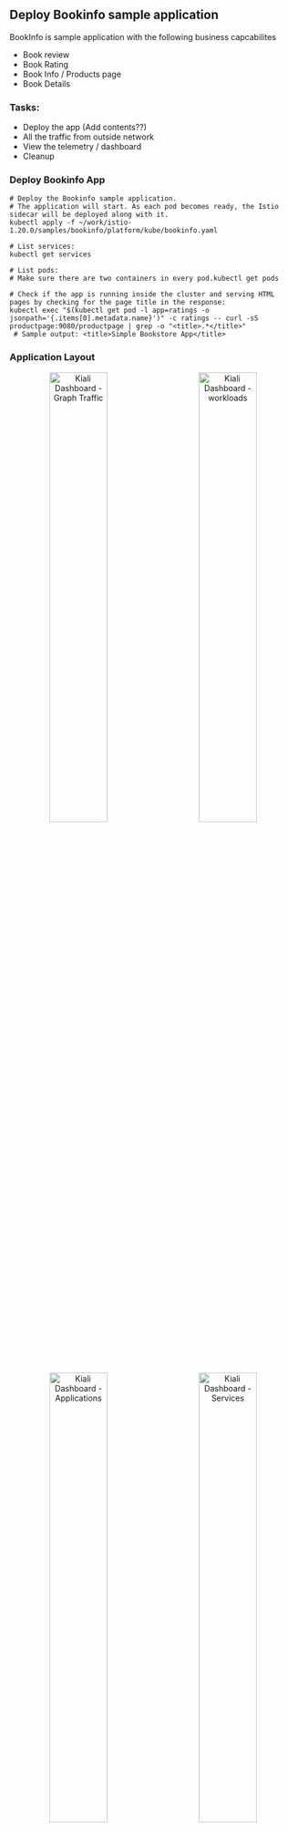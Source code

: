 ## Deploy Bookinfo sample application
BookInfo is sample application with the following business capcabilites
- Book review
- Book Rating
- Book Info / Products page
- Book Details 

### Tasks:
- Deploy the app (Add contents??)
- All the traffic from outside network
- View the telemetry / dashboard
- Cleanup

### Deploy Bookinfo App
```
# Deploy the Bookinfo sample application. 
# The application will start. As each pod becomes ready, the Istio sidecar will be deployed along with it.
kubectl apply -f ~/work/istio-1.20.0/samples/bookinfo/platform/kube/bookinfo.yaml

# List services:
kubectl get services

# List pods:
# Make sure there are two containers in every pod.kubectl get pods

# Check if the app is running inside the cluster and serving HTML pages by checking for the page title in the response:
kubectl exec "$(kubectl get pod -l app=ratings -o jsonpath='{.items[0].metadata.name}')" -c ratings -- curl -sS productpage:9080/productpage | grep -o "<title>.*</title>"
 # Sample output: <title>Simple Bookstore App</title>
```

### Application Layout
<p align="center">
  <img src="./kiali-dashboard-graph-traffic.png" width="45%" alt="Kiali Dashboard - Graph Traffic">
  &nbsp; &nbsp; &nbsp; &nbsp;
  <img src="./kiali-dashboard-workloads.png" width="45%" alt="Kiali Dashboard - workloads">
  <img src="./kiali-dashboard-applications.png" width="45%" alt="Kiali Dashboard - Applications">
  &nbsp; &nbsp; &nbsp; &nbsp;
  <img src="./kiali-dashboard-services.png" width="45%" alt="Kiali Dashboard - Services">
</p>


### Open the application to outside traffic
The Bookinfo application is deployed but not accessible from the outside. To make it accessible, you need to create an Istio Ingress Gateway, which maps a path to a route at the edge of your mesh.

```
# Associate this application with the Istio gateway:

kubectl apply -f  ~/work/istio-1.20.0/samples/bookinfo/networking/bookinfo-gateway.yaml
 #gateway.networking.istio.io/bookinfo-gateway created
 #virtualservice.networking.istio.io/bookinfo created

# Ensure that there are no issues with the configuration:
istioctl analyze
```


### Determining the ingress IP and ports
set the INGRESS_HOST and INGRESS_PORT variables for accessing the gateway.

```
# Minikube - Run in a new terminal window
# start a Minikube tunnel that sends traffic to your Istio Ingress Gateway. 
# This will provide an external load balancer, EXTERNAL-IP, for service/istio-ingressgateway.

minikube tunnel

#Set the ingress host and ports variables:
export INGRESS_HOST=$(kubectl -n istio-system get service istio-ingressgateway -o jsonpath='{.status.loadBalancer.ingress[0].ip}')
export INGRESS_PORT=$(kubectl -n istio-system get service istio-ingressgateway -o jsonpath='{.spec.ports[?(@.name=="http2")].port}')
export SECURE_INGRESS_PORT=$(kubectl -n istio-system get service istio-ingressgateway -o jsonpath='{.spec.ports[?(@.name=="https")].port}')

# Ensure an IP address and ports were successfully assigned to each environment variable:

echo "$INGRESS_HOST"        #127.0.0.1
echo "$INGRESS_PORT"        #80
echo "$SECURE_INGRESS_PORT" #443

# Set GATEWAY_URL:
export GATEWAY_URL=$INGRESS_HOST:$INGRESS_PORT
echo "$GATEWAY_URL"         # 127.0.0.1:80
```

### Verify the external access
View the Bookinfo product page from the browser.   ex: http://10.108.229.139/productpage
```
# Get the product page URL 
echo "http://$GATEWAY_URL/productpage"      

# Open the browsUer and past the above URL
```

### Telemetry - View the dashboard

```
# Install Kiali and the other addons and wait for them to be deployed.

kubectl apply -f ~/work/istio-1.20.0/samples/addons
kubectl rollout status deployment/kiali -n istio-system

# send a some requests to the productpage service
for i in $(seq 1 100); do curl -s -o /dev/null "http://$GATEWAY_URL/productpage"; done

# Launch the dashboard
istioctl dashboard kiali
```

In the left navigation menu, select Graph and in the Namespace drop down, select default.

The Kiali dashboard shows an overview of mesh with the relationships between the services in the Bookinfo sample application. It also provides filters to visualize the traffic flow.


### Fetch the service and App information
kubectl get all -n istio-system
```
Output:
NAME                                       READY   STATUS    RESTARTS   AGE
pod/grafana-7bd5db55c4-7cvz7               1/1     Running   0          147m
pod/istio-egressgateway-587d8cdb96-7vp2v   1/1     Running   0          163m
pod/istio-ingressgateway-d44f5ccd6-p4zzc   1/1     Running   0          163m
pod/istiod-8d5c88bcc-f9jt9                 1/1     Running   0          163m
pod/jaeger-78756f7d48-qj5r2                1/1     Running   0          147m
pod/kiali-55bfd5c754-f7hdt                 1/1     Running   0          147m
pod/prometheus-67f6764db9-p5djh            2/2     Running   0          147m

NAME                           TYPE           CLUSTER-IP       EXTERNAL-IP      PORT(S)                                                                      AGE
service/grafana                ClusterIP      10.102.106.0     <none>           3000/TCP                                                                     147m
service/istio-egressgateway    ClusterIP      10.102.242.47    <none>           80/TCP,443/TCP                                                               163m
service/istio-ingressgateway   LoadBalancer   10.108.229.139   10.108.229.139   15021:30189/TCP,80:31047/TCP,443:31514/TCP,31400:31198/TCP,15443:30421/TCP   163m
service/istiod                 ClusterIP      10.105.107.14    <none>           15010/TCP,15012/TCP,443/TCP,15014/TCP                                        163m
service/jaeger-collector       ClusterIP      10.103.171.90    <none>           14268/TCP,14250/TCP,9411/TCP,4317/TCP,4318/TCP                               147m
service/kiali                  ClusterIP      10.96.235.66     <none>           20001/TCP,9090/TCP                                                           147m
service/loki-headless          ClusterIP      None             <none>           3100/TCP                                                                     147m
service/prometheus             ClusterIP      10.96.208.132    <none>           9090/TCP                                                                     147m
service/tracing                ClusterIP      10.96.160.193    <none>           80/TCP,16685/TCP                                                             147m
service/zipkin                 ClusterIP      10.107.6.24      <none>           9411/TCP                                                                     147m

NAME                                   READY   UP-TO-DATE   AVAILABLE   AGE
deployment.apps/grafana                1/1     1            1           147m
deployment.apps/istio-egressgateway    1/1     1            1           163m
deployment.apps/istio-ingressgateway   1/1     1            1           163m
deployment.apps/istiod                 1/1     1            1           163m
deployment.apps/jaeger                 1/1     1            1           147m
deployment.apps/kiali                  1/1     1            1           147m
deployment.apps/prometheus             1/1     1            1           147m

NAME                                             DESIRED   CURRENT   READY   AGE
replicaset.apps/grafana-7bd5db55c4               1         1         1       147m
replicaset.apps/istio-egressgateway-587d8cdb96   1         1         1       163m
replicaset.apps/istio-ingressgateway-d44f5ccd6   1         1         1       163m
replicaset.apps/istiod-8d5c88bcc                 1         1         1       163m
replicaset.apps/jaeger-78756f7d48                1         1         1       147m
replicaset.apps/kiali-55bfd5c754                 1         1         1       147m
replicaset.apps/prometheus-67f6764db9            1         1         1       147m
```


kubectl get pods -ALL

```
Output:
NAMESPACE              NAME                                        READY   STATUS      RESTARTS      AGE    L
default                details-v1-7745b6fcf4-v8swp                 2/2     Running     0             163m   
default                loki-0                                      2/2     Running     0             147m   
default                productpage-v1-6f89b6c557-flj4h             2/2     Running     0             163m   
default                ratings-v1-77bdbf89bb-smxzg                 2/2     Running     0             163m   
default                reviews-v1-667b5cc65d-pdvbr                 2/2     Running     0             163m   
default                reviews-v2-6f76498fc8-q8kdd                 2/2     Running     0             163m   
default                reviews-v3-5d8667cc66-m42jf                 2/2     Running     0             163m   
ingress-nginx          ingress-nginx-admission-create-x9b4v        0/1     Completed   0             12h    
ingress-nginx          ingress-nginx-admission-patch-br52m         0/1     Completed   1             12h    
ingress-nginx          ingress-nginx-controller-77669ff58-94xkv    1/1     Running     2 (11h ago)   12h    
istio-system           grafana-7bd5db55c4-7cvz7                    1/1     Running     0             148m   
istio-system           istio-egressgateway-587d8cdb96-7vp2v        1/1     Running     0             164m   
istio-system           istio-ingressgateway-d44f5ccd6-p4zzc        1/1     Running     0             164m   
istio-system           istiod-8d5c88bcc-f9jt9                      1/1     Running     0             164m   
istio-system           jaeger-78756f7d48-qj5r2                     1/1     Running     0             148m   
istio-system           kiali-55bfd5c754-f7hdt                      1/1     Running     0             147m   
istio-system           prometheus-67f6764db9-p5djh                 2/2     Running     0             147m   
kube-system            coredns-787d4945fb-mb9xb                    1/1     Running     2 (11h ago)   12h    
kube-system            etcd-minikube                               1/1     Running     2 (11h ago)   12h    
kube-system            kube-apiserver-minikube                     1/1     Running     2 (11h ago)   12h    
kube-system            kube-controller-manager-minikube            1/1     Running     2 (11h ago)   12h    
kube-system            kube-proxy-fkdkj                            1/1     Running     2 (11h ago)   12h    
kube-system            kube-scheduler-minikube                     1/1     Running     2 (11h ago)   12h    
kube-system            metrics-server-5f8fcc9bb7-25ggv             1/1     Running     3 (11h ago)   12h    
kube-system            storage-provisioner                         1/1     Running     5 (11h ago)   12h    
kubernetes-dashboard   dashboard-metrics-scraper-5c6664855-rd7jj   1/1     Running     2 (11h ago)   12h    
kubernetes-dashboard   kubernetes-dashboard-55c4cbbc7c-vz9zn       1/1     Running     3 (11h ago)   12h 
```


### Cleanup
```
# Delete the Bookinfo sample application and its configuration
~/work/istio-1.20.0/samples/bookinfo/platform/kube/cleanup.sh

kubectl delete -f ~/work/istio-1.20.0/samples/addons

kubectl delete -f  ~/work/istio-1.20.0/samples/bookinfo/networking/bookinfo-gateway.yaml

kubectl delete -f ~/work/istio-1.20.0/samples/bookinfo/platform/kube/bookinfo.yaml
```

### Reference links:
- [Istio getting started official guide](https://istio.io/latest/docs/setup/getting-started/)
- [Istio tutorial](https://medium.com/google-cloud/istio-service-mesh-101-part-1-3-f07a8fedeea8)

